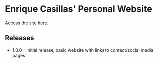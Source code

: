 # Enrique Casillas' Personal Website

Access the site [here](https://casillasenrique.github.io/personal-website/).

## Releases
* 1.0.0 - Initial release, basic website with links to contact/social media pages